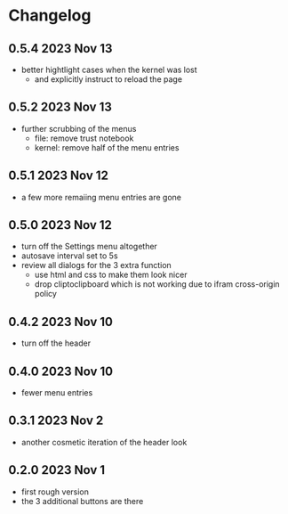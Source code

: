 # Changelog

## 0.5.4 2023 Nov 13

* better hightlight cases when the kernel was lost
  * and explicitly instruct to reload the page

## 0.5.2 2023 Nov 13

* further scrubbing of the menus
  * file: remove trust notebook
  * kernel: remove half of the menu entries

## 0.5.1 2023 Nov 12

* a few more remaiing menu entries are gone

## 0.5.0 2023 Nov 12

* turn off the Settings menu altogether
* autosave interval set to 5s
* review all dialogs for the 3 extra function
  * use html and css to make them look nicer
  * drop cliptoclipboard which is not working due to ifram cross-origin policy

## 0.4.2 2023 Nov 10

* turn off the header

## 0.4.0 2023 Nov 10

* fewer menu entries

## 0.3.1 2023 Nov 2

* another cosmetic iteration of the header look

## 0.2.0 2023 Nov 1

* first rough version
* the 3 additional buttons are there
